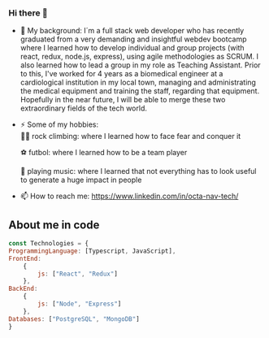 ### Hi there 👋

- 🔭 My background: I´m a full stack web developer who has recently graduated from a very demanding and insightful webdev bootcamp where I learned how to develop individual and group projects (with react, redux, node.js, express), using agile methodologies as SCRUM. I also learned how to lead a group in my role as Teaching Assistant. Prior to this, I've worked for 4 years as a biomedical engineer at a cardiological institution in my local town, managing and administrating the medical equipment and training the staff, regarding that equipment. Hopefully in the near future, I will be able to merge these two extraordinary fields of the tech world.

- ⚡  Some of my hobbies:  
    🧗‍♂️ rock climbing: where I learned how to face fear and conquer it

    ⚽ futbol: where I learned how to be a team player

    🎸 playing music: where I learned that not everything has to look useful to generate a huge impact in people

- 📫 How to reach me: https://www.linkedin.com/in/octa-nav-tech/


## About me in code

```javascript
const Technologies = {
ProgrammingLanguage: [Typescript, JavaScript],
FrontEnd: 
	{
		js: ["React", "Redux"]
	},
BackEnd: 
	{
		js: ["Node", "Express"]
	},
Databases: ["PostgreSQL", "MongoDB"]
}
```
